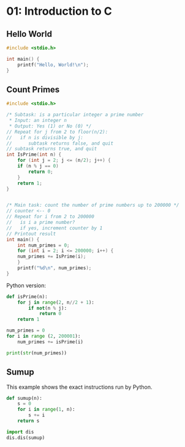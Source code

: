 # 01: Introduction to C

## Hello World

```{.cpp .run}
#include <stdio.h>

int main() {
    printf("Hello, World!\n");
}
```

## Count Primes

```{.cpp .run}
#include <stdio.h>

/* Subtask: is a particular integer a prime number
 * Input: an integer n
 * Output: Yes (1) or No (0) */
// Repeat for j from 2 to floor(n/2):
//   if n is divisible by j:
//      subtask returns false, and quit
// subtask returns true, and quit
int IsPrime(int n) {
    for (int j = 2; j <= (n/2); j++) {
	if (n % j == 0)
	    return 0;
    }
    return 1;
}


/* Main task: count the number of prime numbers up to 200000 */
// counter <-- 0
// Repeat for i from 2 to 200000
//   is i a prime number?
//   if yes, increment counter by 1
// Printout result
int main() {
    int num_primes = 0;
    for (int i = 2; i <= 200000; i++) {
	num_primes += IsPrime(i);
    }
    printf("%d\n", num_primes);
}
```

Python version:
```py
def isPrime(n):
    for j in range(2, n//2 + 1):
        if not(n % j):
            return 0
    return 1

num_primes = 0
for i in range (2, 200001):
    num_primes += isPrime(i)

print(str(num_primes))
```

## Sumup

This example shows the exact instructions run by Python.

```py
def sumup(n):
    s = 0
    for i in range(1, n):
        s += i
    return s

import dis
dis.dis(sumup)
```
